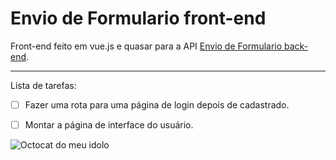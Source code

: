 # Envio de Formulario front-end
Front-end feito em vue.js e quasar para a API [Envio de Formulario back-end](https://github.com/joniptt/Envio-de-Formulario-back-end).

---

Lista de tarefas:

- [ ] Fazer uma rota para uma página de login depois de cadastrado.
- [ ] Montar a página de interface do usuário.



![Octocat do meu idolo](https://user-images.githubusercontent.com/90163187/140231343-a589c128-7496-4d10-a9e6-99e1317f6c70.jpg)
